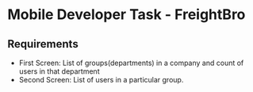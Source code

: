 # Mobile Developer Task - FreightBro

## Requirements

- First Screen: List of groups(departments) in a company and count of users in that department
- Second Screen: List of users in a particular group.

